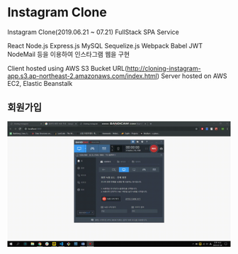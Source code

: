 # Instagram Clone

Instagram Clone(2019.06.21 ~ 07.21) FullStack SPA Service
 
 React Node.js Express.js MySQL Sequelize.js Webpack Babel JWT NodeMail 등을 이용하여 인스타그램 웹을 구현
 
 Client hosted using AWS S3 Bucket URL(http://cloning-instagram-app.s3.ap-northeast-2.amazonaws.com/index.html)
 Server hosted on AWS EC2, Elastic Beanstalk
 
 ## 회원가입
 <img src="./Demo/회원가입!.gif" />

